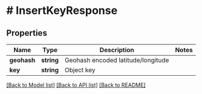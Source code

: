 # # InsertKeyResponse

## Properties

Name | Type | Description | Notes
------------ | ------------- | ------------- | -------------
**geohash** | **string** | Geohash encoded latitude/longitude |
**key** | **string** | Object key |

[[Back to Model list]](../../README.md#models) [[Back to API list]](../../README.md#endpoints) [[Back to README]](../../README.md)
